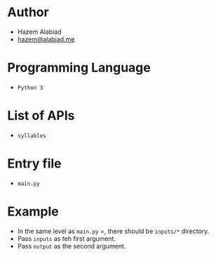 # Author
- Hazem Alabiad
- hazem@alabiad.me

# Programming Language
- `Python 3`

# List of APIs
- `syllables`

# Entry file
- `main.py`

# Example
- In the same level as `main.py` =, there should be `inputs/*` directory.
- Pass `inputs` as teh first argument.
- Pass `output` as the second argument.